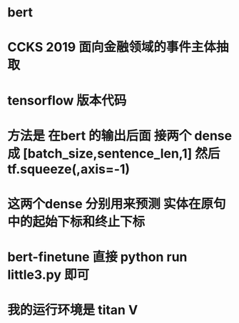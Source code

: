 # bert
# CCKS 2019 面向金融领域的事件主体抽取
# tensorflow 版本代码
# 方法是 在bert 的输出后面 接两个 dense 成 [batch_size,sentence_len,1] 然后 tf.squeeze(,axis=-1) 
# 这两个dense 分别用来预测 实体在原句中的起始下标和终止下标
# bert-finetune 直接 python run little3.py 即可
# 我的运行环境是 titan V 
